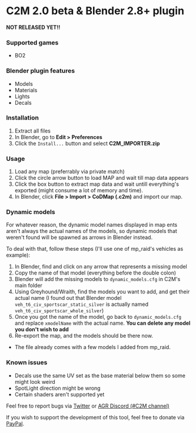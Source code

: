 # C2M 2.0 beta & Blender 2.8+ plugin 

**NOT RELEASED YET!!**

### Supported games
- BO2

### Blender plugin features
- Models
- Materials
- Lights
- Decals

### Installation
1. Extract all files
2. In Blender, go to **Edit > Preferences**
3. Click the `Install...` button and select **C2M_IMPORTER.zip**

### Usage
1. Load any map (preferrably via private match)
2. Click the circle arrow button to load MAP and wait till map data appears
3. Click the box button to extract map data and wait untill everything's exported (might consume a lot of memory and time).
4. In Blender, click **File > Import > CoDMap (.c2m)** and import our map.

### Dynamic models
For whatever reason, the dynamic model names displayed in map ents aren't always the actual names of the models, so dynamic models that weren't found will be spawned as arrows in Blender instead.

To deal with that, follow these steps (I'll use one of mp_raid's vehicles as example):
1. In Blender, find and click on any arrow that represents a missing model
2. Copy the name of that model (everything before the double colon)
3. Blender will add the missing models to `dynamic_models.cfg` in C2M's main folder
4. Using Greyhound/Wraith, find the models you want to add, and get their actual name (I found out that Blender model `veh_t6_civ_sportscar_static_silver` is actually named `veh_t6_civ_sportscar_whole_silver`)
5. Once you got the name of the model, go back to `dynamic_models.cfg` and replace `xmodelName` with the actual name. **You can delete any model you don't wish to add**
6. Re-export the map, and the models should be there now.

* The file already comes with a few models I added from mp_raid.

### Known issues
- Decals use the same UV set as the base material below them so some might look weird
- SpotLight direction might be wrong
- Certain shaders aren't supported yet

Feel free to report bugs via [Twitter](https://twitter.com/SHEILANff) or [AGR Discord (#C2M channel)](https://discord.gg/JcEvDBH)


If you wish to support the development of this tool, feel free to donate via [PayPal](https://paypal.me/ksheilan).

